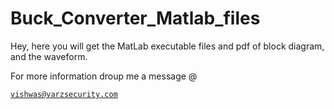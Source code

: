 # Buck_Converter_Matlab_files
Hey, here you will get the MatLab executable files and pdf of block diagram, and the waveform.

For more information droup me a message @

<code><pre>vishwas@varzsecurity.com</code></pre>
